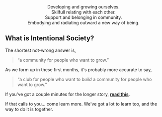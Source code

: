<center>
Developing and growing ourselves.<br/>
Skilfull relating with each other.<br/>
Support and belonging in community.<br/>
Embodying and radiating outward a new way of being.
</center>


<h2>What is Intentional Society?</h2>

The shortest not-wrong answer is,

<blockquote>&#8220;a community for people who want to grow.&#8221;</blockquote>

As we form up in these first months, it's probably more accurate to say,

<blockquote>&#8220;a club for people who want to <i>build</i> a community for people who want to grow.&#8221;</blockquote>

If you've got a couple minutes for the longer story, [**read this**](/thecall).

If that calls to you... come learn more. We've got a lot to learn too, and the way to do it is together.